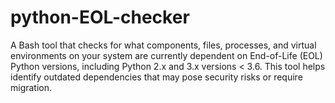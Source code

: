 # python-EOL-checker
A Bash tool that checks for what components, files, processes, and virtual environments on your system are currently dependent on End-of-Life (EOL) Python versions, including Python 2.x and 3.x versions < 3.6. This tool helps identify outdated dependencies that may pose security risks or require migration.
